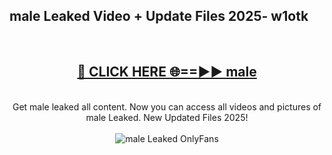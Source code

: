 <h2>male Leaked Video + Update Files 2025- w1otk</h2>
<br>
<div align="center">
<h2><a href="https://libra.edu.pl?male" rel="nofollow">🔴 CLICK HERE 🌐==►► male</a></h2>
<br>
Get male leaked all content. Now you can access all videos and pictures of male Leaked. New Updated Files 2025!
<br>
<br>
<a href="https://libra.edu.pl?male" rel="nofollow" data-target="animated-image.originalLink"><img src="https://i.ibb.co.com/WyWwxjT/player-gif2.gif" alt="male Leaked OnlyFans" style="max-width: 100%; display: inline-block;" data-target="animated-image.originalImage"></a>
</div>
<br>